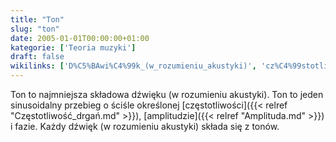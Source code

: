 ```yaml
---
title: "Ton"
slug: "ton"
date: 2005-01-01T00:00:00+01:00
kategorie: ['Teoria muzyki']
draft: false
wikilinks: ['D%C5%BAwi%C4%99k_(w_rozumieniu_akustyki)', 'cz%C4%99stotliwo%C5%9B%C4%87', 'amplituda']
---
```

Ton to najmniejsza składowa dźwięku (w rozumieniu
akustyki)<!-- link nie odnosił się do niczego -->. Ton to jeden
sinusoidalny przebieg o ściśle określonej
[częstotliwości]({{< relref "Częstotliwość_drgań.md" >}}),
[amplitudzie]({{< relref "Amplituda.md" >}}) i fazie. Każdy dźwięk (w rozumieniu
akustyki) składa się z tonów.

